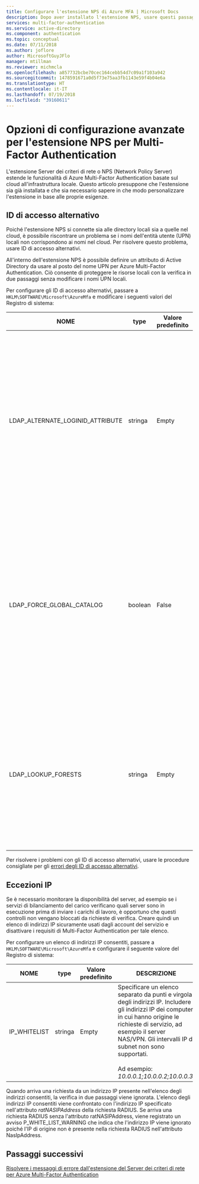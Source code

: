 ```yaml
---
title: Configurare l'estensione NPS di Azure MFA | Microsoft Docs
description: Dopo aver installato l'estensione NPS, usare questi passaggi per la configurazione avanzata, ad esempio per inserire gli indirizzi IP nell'elenco elementi consentiti e sostituire i nomi dell'entità utente.
services: multi-factor-authentication
ms.service: active-directory
ms.component: authentication
ms.topic: conceptual
ms.date: 07/11/2018
ms.author: joflore
author: MicrosoftGuyJFlo
manager: mtillman
ms.reviewer: michmcla
ms.openlocfilehash: a857732bcbe70cec164cebb54d7c09a1f103a942
ms.sourcegitcommit: 1478591671a0d5f73e75aa3fb1143e59f4b04e6a
ms.translationtype: HT
ms.contentlocale: it-IT
ms.lasthandoff: 07/19/2018
ms.locfileid: "39160611"
---
```

# <a name="advanced-configuration-options-for-the-nps-extension-for-multi-factor-authentication"></a>Opzioni di configurazione avanzate per l'estensione NPS per Multi-Factor Authentication

L'estensione Server dei criteri di rete o NPS (Network Policy Server) estende le funzionalità di Azure Multi-Factor Authentication basate sul cloud all'infrastruttura locale. Questo articolo presuppone che l'estensione sia già installata e che sia necessario sapere in che modo personalizzare l'estensione in base alle proprie esigenze. 

## <a name="alternate-login-id"></a>ID di accesso alternativo

Poiché l'estensione NPS si connette sia alle directory locali sia a quelle nel cloud, è possibile riscontrare un problema se i nomi dell'entità utente (UPN) locali non corrispondono ai nomi nel cloud. Per risolvere questo problema, usare ID di accesso alternativi. 

All'interno dell'estensione NPS è possibile definire un attributo di Active Directory da usare al posto del nome UPN per Azure Multi-Factor Authentication. Ciò consente di proteggere le risorse locali con la verifica in due passaggi senza modificare i nomi UPN locali. 

Per configurare gli ID di accesso alternativi, passare a `HKLM\SOFTWARE\Microsoft\AzureMfa` e modificare i seguenti valori del Registro di sistema:

| NOME | type | Valore predefinito | DESCRIZIONE |
| ---- | ---- | ------------- | ----------- |
| LDAP_ALTERNATE_LOGINID_ATTRIBUTE | stringa | Empty | Specificare il nome dell'attributo di Active Directory che si vuole usare al posto dell'UPN. Questo attributo viene usato come attributo AlternateLoginId. Se questo valore del Registro di sistema è impostato su un [attributo di Active Directory valido](https://msdn.microsoft.com/library/ms675090.aspx) (ad esempio, mail o displayName), il valore dell'attributo viene utilizzato al posto dell'UPN dell'utente per l'autenticazione. Se questo valore del Registro di sistema è vuoto o non configurato, AlternateLoginId è disabilitato e l'UPN dell'utente viene usato per l'autenticazione. |
| LDAP_FORCE_GLOBAL_CATALOG | boolean | False | Usare questo flag per forzare l'uso del catalogo globale per le ricerche LDAP quando si effettua la ricerca di AlternateLoginId. Configurare un controller di dominio come catalogo globale, aggiungere l'attributo AlternateLoginId al catalogo globale e quindi abilitare questo flag. <br><br> Se LDAP_LOOKUP_FORESTSè configurato (non vuoto), **questo flag viene applicato come true**, indipendentemente dal valore del Registro di sistema. In questo caso, l'estensione NPS richiede che il catalogo globale sia configurato con l'attributo AlternateLoginId per ogni foresta. |
| LDAP_LOOKUP_FORESTS | stringa | Empty | Specificare un elenco separato da punti e virgola delle foreste in cui eseguire la ricerca. Ad esempio, *contoso.com;foobar.com*. Se questo valore del Registro di sistema è configurato, l'estensione NPS esegue una ricerca in modo iterativo in tutte le foreste nell'ordine in cui sono elencate e restituisce il primo valore AlternateLoginId corretto. Se questo valore del Registro di sistema non è configurato, la ricerca di AlternateLoginId è limitata al dominio corrente.|

Per risolvere i problemi con gli ID di accesso alternativi, usare le procedure consigliate per gli [errori degli ID di accesso alternativi](howto-mfa-nps-extension-errors.md#alternate-login-id-errors).

## <a name="ip-exceptions"></a>Eccezioni IP

Se è necessario monitorare la disponibilità del server, ad esempio se i servizi di bilanciamento del carico verificano quali server sono in esecuzione prima di inviare i carichi di lavoro, è opportuno che questi controlli non vengano bloccati da richieste di verifica. Creare quindi un elenco di indirizzi IP sicuramente usati dagli account del servizio e disattivare i requisiti di Multi-Factor Authentication per tale elenco. 

Per configurare un elenco di indirizzi IP consentiti, passare a `HKLM\SOFTWARE\Microsoft\AzureMfa` e configurare il seguente valore del Registro di sistema: 

| NOME | type | Valore predefinito | DESCRIZIONE |
| ---- | ---- | ------------- | ----------- |
| IP_WHITELIST | stringa | Empty | Specificare un elenco separato da punti e virgola degli indirizzi IP. Includere gli indirizzi IP dei computer in cui hanno origine le richieste di servizio, ad esempio il server NAS/VPN. Gli intervalli IP di subnet non sono supportati. <br><br> Ad esempio: *10.0.0.1;10.0.0.2;10.0.0.3*.

Quando arriva una richiesta da un indirizzo IP presente nell'elenco degli indirizzi consentiti, la verifica in due passaggi viene ignorata. L'elenco degli indirizzi IP consentiti viene confrontato con l'indirizzo IP specificato nell'attributo *ratNASIPAddress* della richiesta RADIUS. Se arriva una richiesta RADIUS senza l'attributo ratNASIPAddress, viene registrato un avviso P_WHITE_LIST_WARNING che indica che l'indirizzo IP viene ignorato poiché l'IP di origine non è presente nella richiesta RADIUS nell'attributo NasIpAddress.

## <a name="next-steps"></a>Passaggi successivi

[Risolvere i messaggi di errore dall'estensione del Server dei criteri di rete per Azure Multi-Factor Authentication](howto-mfa-nps-extension-errors.md)